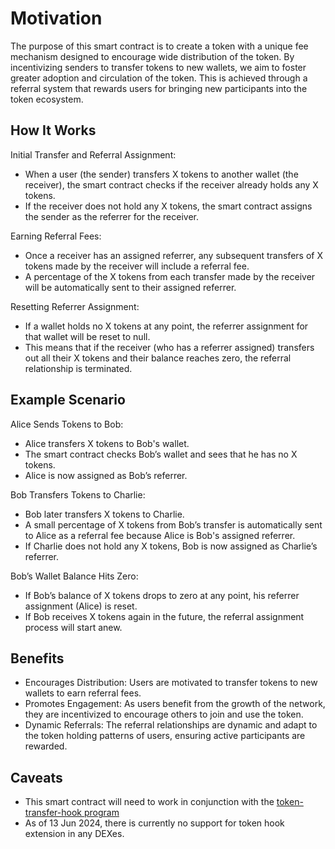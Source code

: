 # Motivation

The purpose of this smart contract is to create a token with a unique fee mechanism designed to encourage wide distribution of the token. By incentivizing senders to transfer tokens to new wallets, we aim to foster greater adoption and circulation of the token. This is achieved through a referral system that rewards users for bringing new participants into the token ecosystem.

## How It Works
Initial Transfer and Referral Assignment:

- When a user (the sender) transfers X tokens to another wallet (the receiver), the smart contract checks if the receiver already holds any X tokens.
- If the receiver does not hold any X tokens, the smart contract assigns the sender as the referrer for the receiver.
  
Earning Referral Fees:

- Once a receiver has an assigned referrer, any subsequent transfers of X tokens made by the receiver will include a referral fee.
- A percentage of the X tokens from each transfer made by the receiver will be automatically sent to their assigned referrer.
  
Resetting Referrer Assignment:

- If a wallet holds no X tokens at any point, the referrer assignment for that wallet will be reset to null.
- This means that if the receiver (who has a referrer assigned) transfers out all their X tokens and their balance reaches zero, the referral relationship is terminated.

## Example Scenario

Alice Sends Tokens to Bob:

- Alice transfers X tokens to Bob's wallet.
- The smart contract checks Bob’s wallet and sees that he has no X tokens.
- Alice is now assigned as Bob’s referrer.

Bob Transfers Tokens to Charlie:

- Bob later transfers X tokens to Charlie.
- A small percentage of X tokens from Bob’s transfer is automatically sent to Alice as a referral fee because Alice is Bob's assigned referrer.
- If Charlie does not hold any X tokens, Bob is now assigned as Charlie’s referrer.

Bob’s Wallet Balance Hits Zero:

- If Bob’s balance of X tokens drops to zero at any point, his referrer assignment (Alice) is reset.
- If Bob receives X tokens again in the future, the referral assignment process will start anew.

## Benefits
- Encourages Distribution: Users are motivated to transfer tokens to new wallets to earn referral fees.
- Promotes Engagement: As users benefit from the growth of the network, they are incentivized to encourage others to join and use the token.
- Dynamic Referrals: The referral relationships are dynamic and adapt to the token holding patterns of users, ensuring active participants are rewarded.

## Caveats
- This smart contract will need to work in conjunction with the [token-transfer-hook program](https://github.com/jychab/token_transfer_hook) 
- As of 13 Jun 2024, there is currently no support for token hook extension in any DEXes.
